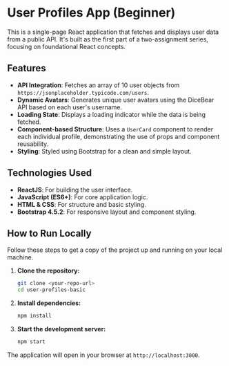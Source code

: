 # User Profiles App (Beginner)

This is a single-page React application that fetches and displays user data from a public API. It's built as the first part of a two-assignment series, focusing on foundational React concepts.

## Features

- **API Integration**: Fetches an array of 10 user objects from `https://jsonplaceholder.typicode.com/users`.
- **Dynamic Avatars**: Generates unique user avatars using the DiceBear API based on each user's username.
- **Loading State**: Displays a loading indicator while the data is being fetched.
- **Component-based Structure**: Uses a `UserCard` component to render each individual profile, demonstrating the use of props and component reusability.
- **Styling**: Styled using Bootstrap for a clean and simple layout.

## Technologies Used

- **ReactJS**: For building the user interface.
- **JavaScript (ES6+)**: For core application logic.
- **HTML & CSS**: For structure and basic styling.
- **Bootstrap 4.5.2**: For responsive layout and component styling.

## How to Run Locally

Follow these steps to get a copy of the project up and running on your local machine.

1.  **Clone the repository:**
    ```bash
    git clone <your-repo-url>
    cd user-profiles-basic
    ```

2.  **Install dependencies:**
    ```bash
    npm install
    ```

3.  **Start the development server:**
    ```bash
    npm start
    ```

The application will open in your browser at `http://localhost:3000`.


